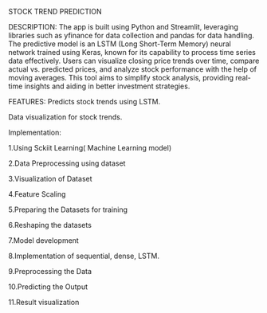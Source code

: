 STOCK TREND PREDICTION 

DESCRIPTION:
The app is built using Python and Streamlit, leveraging libraries such as yfinance for data collection and pandas for data handling. The predictive model is an LSTM (Long Short-Term Memory) neural network trained using Keras, known for its capability to process time series data effectively. Users can visualize closing price trends over time, compare actual vs. predicted prices, and analyze stock performance with the help of moving averages. This tool aims to simplify stock analysis, providing real-time insights and aiding in better investment strategies.

FEATURES:
Predicts stock trends using LSTM.

Data visualization for stock trends.

Implementation:

1.Using Sckiit Learning( Machine Learning model)

2.Data Preprocessing using dataset

3.Visualization of Dataset

4.Feature Scaling

5.Preparing the Datasets for training

6.Reshaping the datasets

7.Model development

8.Implementation of sequential, dense, LSTM.

9.Preprocessing the Data

10.Predicting the Output

11.Result visualization

